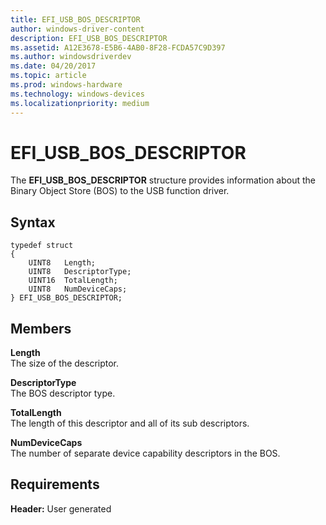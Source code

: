 ```yaml
---
title: EFI_USB_BOS_DESCRIPTOR
author: windows-driver-content
description: EFI_USB_BOS_DESCRIPTOR
ms.assetid: A12E3678-E5B6-4AB0-8F28-FCDA57C9D397
ms.author: windowsdriverdev
ms.date: 04/20/2017
ms.topic: article
ms.prod: windows-hardware
ms.technology: windows-devices
ms.localizationpriority: medium
---
```


# EFI\_USB\_BOS\_DESCRIPTOR


The **EFI\_USB\_BOS\_DESCRIPTOR** structure provides information about the Binary Object Store (BOS) to the USB function driver.

## Syntax


``` syntax
typedef struct
{
    UINT8   Length;
    UINT8   DescriptorType;
    UINT16  TotalLength;
    UINT8   NumDeviceCaps;
} EFI_USB_BOS_DESCRIPTOR;
```

## Members


<a href="" id="length"></a>**Length**  
The size of the descriptor.

<a href="" id="descriptortype"></a>**DescriptorType**  
The BOS descriptor type.

<a href="" id="totallength"></a>**TotalLength**  
The length of this descriptor and all of its sub descriptors.

<a href="" id="numdevicecaps"></a>**NumDeviceCaps**  
The number of separate device capability descriptors in the BOS.

## Requirements


**Header:** User generated

 

 




